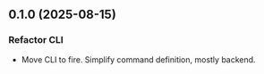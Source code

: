 ## 0.1.0 (2025-08-15)
### Refactor CLI

- Move CLI to fire. Simplify command definition, mostly backend.